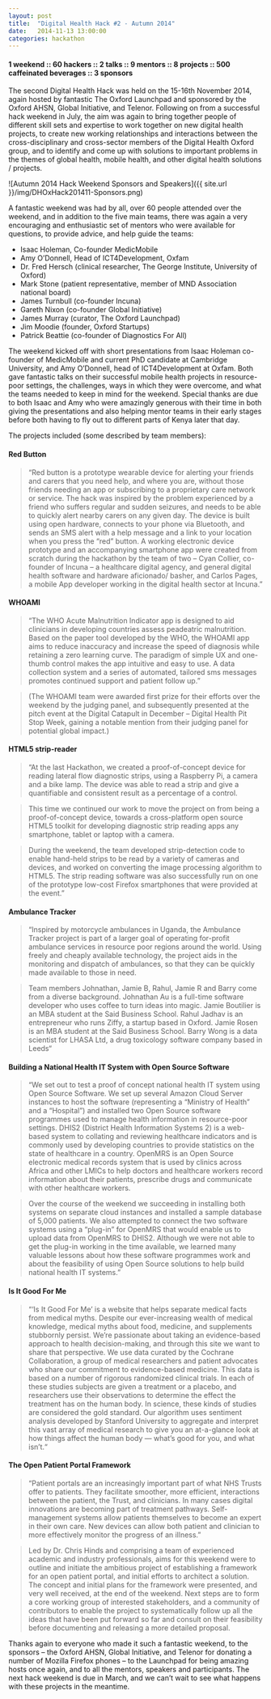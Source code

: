 ```yaml
---
layout: post
title:  "Digital Health Hack #2 - Autumn 2014"
date:   2014-11-13 13:00:00
categories: hackathon
---
```


#### 1 weekend :: 60 hackers :: 2 talks :: 9 mentors :: 8 projects :: 500 caffeinated beverages :: 3 sponsors

The second Digital Health Hack was held on the 15-16th November 2014, again hosted by fantastic The Oxford Launchpad and sponsored by the Oxford AHSN, Global Initiative, and Telenor.  Following on from a successful hack weekend in July, the aim was again to bring together people of different skill sets and expertise to work together on new digital health projects, to create new working relationships and interactions between the cross-disciplinary and cross-sector members of the Digital Health Oxford group, and to identify and come up with solutions to important problems in the themes of global health, mobile health, and other digital health solutions / projects.

![Autumn 2014 Hack Weekend Sponsors and Speakers]({{ site.url }}/img/DHOxHack201411-Sponsors.png)

A fantastic weekend was had by all, over 60 people attended over the weekend, and in addition to the five main teams, there was again a very encouraging and enthusiastic set of mentors who were available for questions, to provide advice, and help guide the teams:

- Isaac Holeman, Co-founder MedicMobile
- Amy O’Donnell, Head of ICT4Development, Oxfam
- Dr. Fred Hersch (clinical researcher, The George Institute, University of Oxford)
- Mark Stone (patient representative, member of MND Association national board)
- James Turnbull (co-founder Incuna)
- Gareth Nixon (co-founder Global Initiative)
- James Murray (curator, The Oxford Launchpad)
- Jim Moodie (founder, Oxford Startups)
- Patrick Beattie (co-founder of Diagnostics For All)

The weekend kicked off with short presentations from Isaac Holeman co-founder of MedicMobile and current PhD candidate at Cambridge University, and Amy O’Donnell, head of ICT4Development at Oxfam. Both gave fantastic talks on their successful mobile health projects in resource-poor settings, the challenges, ways in which they were overcome, and what the teams needed to keep in mind for the weekend.  Special thanks are due to both Isaac and Amy who were amazingly generous with their time in both giving the presentations and also helping mentor teams in their early stages before both having to fly out to different parts of Kenya later that day.

The projects included (some described by team members):

#### Red Button

>“Red button is a prototype wearable device for alerting your friends and carers that you need help, and where you are, without those friends needing an app or subscribing to a proprietary care network or service.  The hack was inspired by the problem experienced by a friend who suffers regular and sudden seizures, and needs to be able to quickly alert nearby carers on any given day.
The device is built using open hardware, connects to your phone via Bluetooth, and sends an SMS alert with a help message and a link to your location when you press the “red” button.  A working electronic device prototype and an accompanying smartphone app were created from scratch during the hackathon by the team of two – Cyan Collier, co-founder of Incuna – a healthcare digital agency, and general digital health software and hardware aficionado/ basher, and Carlos Pages,  a mobile App developer working in the digital health sector at Incuna.”


#### WHOAMI
> “The WHO Acute Malnutrition Indicator app is designed to aid clinicians in developing countries assess peadeatric malnutrition. Based on the paper tool developed by the WHO, the WHOAMI app aims to reduce inaccuracy and increase the speed of diagnosis while retaining a zero learning curve. The paradigm of simple UX and one-thumb control makes the app intuitive and easy to use. A data collection system and a series of automated, tailored sms messages promotes continued support and patient follow up.”

> (The WHOAMI team were awarded first prize for their efforts over the weekend by the judging panel, and subsequently presented at the pitch event at the Digital Catapult in December – Digital Health Pit Stop Week, gaining a notable mention from their judging panel for potential global impact.)


#### HTML5 strip-reader
> “At the last Hackathon, we created a proof-of-concept device for reading lateral flow diagnostic strips, using a Raspberry Pi, a camera and a bike lamp. The device was able to read a strip and give a quantifiable and consistent result as a percentage of a control.

> This time we continued our work to move the project on from being a proof-of-concept device, towards a cross-platform open source HTML5 toolkit for developing diagnostic strip reading apps any smartphone, tablet or laptop with a camera.

> During the weekend, the team developed strip-detection code to enable hand-held strips to be read by a variety of cameras and devices, and worked on converting the image processing algorithm to HTML5. The strip reading software was also successfully run on one of the prototype low-cost Firefox smartphones that were provided at the event.”

#### Ambulance Tracker
> “Inspired by motorcycle ambulances in Uganda, the Ambulance Tracker project is part of a larger goal of operating for-profit ambulance services in resource poor regions around the world. Using freely and cheaply available technology, the project aids in the monitoring and dispatch of ambulances, so that they can be quickly made available to those in need.

> Team members Johnathan, Jamie B, Rahul, Jamie R and Barry come from a diverse background. Johnathan Au is a full-time software developer who uses coffee to turn ideas into magic. Jamie Boutilier is an MBA student at the Said Business School. Rahul Jadhav is an entrepreneur who runs Ziffy, a startup based in Oxford. Jamie Rosen is an MBA student at the Said Business School. Barry Wong is a data scientist for LHASA Ltd, a drug toxicology software company based in Leeds“

#### Building a National Health IT System with Open Source Software
>“We set out to test a proof of concept national health IT system using Open Source Software. We set up several Amazon Cloud Server instances to host the software (representing a “Ministry of Health” and a “Hospital”) and installed two Open Source software programmes used to manage health information in resource-poor settings. DHIS2 (District Health Information Systems 2) is a web-based system to collating and reviewing healthcare indicators and is commonly used by developing countries to provide statistics on the state of healthcare in a country.  OpenMRS is an Open Source electronic medical records system that is used by clinics across Africa and other LMICs to help doctors and healthcare workers record information about their patients, prescribe drugs and communicate with other healthcare workers.

> Over the course of the weekend we succeeding in installing both systems on separate cloud instances and installed a sample database of 5,000 patients. We also attempted to connect the two software systems using a “plug-in” for OpenMRS that would enable us to upload data from OpenMRS to DHIS2. Although we were not able to get the plug-in working in the time available, we learned many valuable lessons about how these software programmes work and about the feasibility of using Open Source solutions to help build national health IT systems.”

#### Is It Good For Me
> “‘Is It Good For Me’ is a website that helps separate medical facts from medical myths. Despite our ever-increasing wealth of medical knowledge, medical myths about food, medicine, and supplements stubbornly persist. We’re passionate about taking an evidence-based approach to health decision-making, and through this site we want to share that perspective. We use data curated by the Cochrane Collaboration, a group of medical researchers and patient advocates who share our commitment to evidence-based medicine. This data is based on a number of rigorous randomized clinical trials. In each of these studies subjects are given a treatment or a placebo, and researchers use their observations to determine the effect the treatment has on the human body. In science, these kinds of studies are considered the gold standard. Our algorithm uses sentiment analysis developed by Stanford University to aggregate and interpret this vast array of medical research to give you an at-a-glance look at how things affect the human body — what’s good for you, and what isn’t.“

#### The Open Patient Portal Framework
> “Patient portals are an increasingly important part of what NHS Trusts offer to patients.  They facilitate smoother, more efficient, interactions between the patient, the Trust, and clinicians. In many cases digital innovations are becoming part of treatment pathways. Self-management systems allow patients themselves to become an expert in their own care. New devices can allow both patient and clinician to more effectively monitor the progress of an illness.”

> Led by Dr. Chris Hinds and comprising a team of experienced academic and industry professionals, aims for this weekend were to outline and initiate the ambitious project of establishing a framework for an open patient portal, and initial efforts to architect a solution. The concept and initial plans for the framework were presented, and very well received, at the end of the weekend.  Next steps are to form a core working group of interested stakeholders, and a community of contributors to enable the project to systematically follow up all the ideas that have been put forward so far and consult on their feasibility before documenting and releasing a more detailed proposal.

Thanks again to everyone who made it such a fantastic weekend, to the sponsors – the Oxford AHSN, Global Initiative, and Telenor for donating a number of Mozilla Firefox phones – to the Launchpad for being amazing hosts once again, and to all the mentors, speakers and participants.  The next hack weekend is due in March, and we can’t wait to see what happens with these projects in the meantime.


